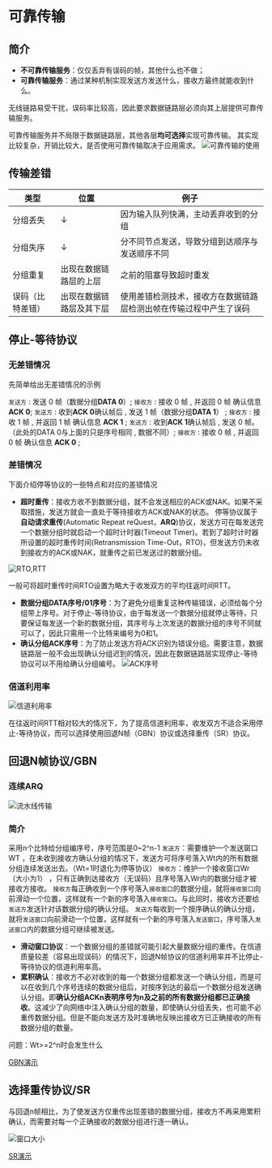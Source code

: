 # 可靠传输

## 简介

* **不可靠传输服务**：仅仅丢弃有误码的帧，其他什么也不做；
* **可靠传输服务**：通过某种机制实现发送方发送什么，接收方最终就能收到什么。

无线链路易受干扰，误码率比较高，因此要求数据链路层必须向其上层提供可靠传输服务。

可靠传输服务并不局限于数据链路层，其他各层**均可选择**实现可靠传输。
其实现比较复杂，开销比较大，是否使用可靠传输取决于应用需求。
![可靠传输的使用](图片/可靠传输-应用.png)

## 传输差错

|类型|位置|例子|
|-|-|-|
|分组丢失|↓|因为输入队列快满，主动丢弃收到的分组|
|分组失序|↓|分不同节点发送，导致分组到达顺序与发送顺序不同|
|分组重复|出现在数据链路层的上层|之前的阻塞导致超时重发|
|误码（比特差错）|出现在数据链路层及其下层|使用差错检测技术，接收方在数据链路层检测出帧在传输过程中产生了误码|

## 停止-等待协议

### 无差错情况

先简单给出无差错情况的示例

`发送方` : 发送 0 帧（数据分组**DATA 0**）;
`接收方` : 接收 0 帧 , 并返回 0 帧 确认信息 **ACK 0**;
`发送方` : 收到**ACK 0**确认帧后 , 发送 1 帧（数据分组**DATA 1**） ;
`接收方` : 接收 1 帧 , 并返回 1 帧 确认信息 **ACK 1** ;
`发送方` : 收到**ACK 1**确认帧后 , 发送 0 帧。（此处的DATA 0与上面的只是序号相同 , 数据不同）;
`接收方` : 接收 0 帧 , 并返回 0 帧 确认信息 **ACK 0** ;

### 差错情况

下面介绍停等协议的一些特点和对应的差错情况

* **超时重传**：接收方收不到数据分组，就不会发送相应的ACK或NAK。如果不采取措施，发送方就会一直处于等待接收方ACK或NAK的状态。
停等协议属于**自动请求重传**(Automatic Repeat reQuest，**ARQ**)协议，发送方可在每发送完一个数据分组时就启动一个超时计时器(Timeout Timer)。若到了超时计时器所设置的超时重传时间(Retransmission Time-Out，RTO)，但发送方仍未收到接收方的ACK或NAK，就重传之前已发送过的数据分组。

![RTO,RTT](图片/可靠传输-停止等待-RTO.png)

一般可将超时重传时间RTO设置为略大于收发双方的平均往返时间RTT。

* **数据分组DATA序号/01序号**：为了避免分组重复这种传输错误，必须给每个分组带上序号。对于停止-等待协议，由于每发送一个数据分组就停止等待，只要保证每发送一个新的数据分组，其序号与上次发送的数据分组的序号不同就可以了，因此只需用一个比特来编号为0和1。
* **确认分组ACK序号**：为了防止发送方将ACK识别为错误分组。需要注意，数据链路层一般不会出现确认分组迟到的情况，因此在数据链路层实现停止-等待协议可以不用给确认分组编号。
![ACK序号](图片/可靠传输-停止等待-ACK序号.png)

### 信道利用率

![信道利用率](图片/可靠传输-停止等待-信道利用率.png)

在往返时间RTT相对较大的情况下，为了提高信道利用率，收发双方不适合采用停止-等待协议，而可以选择使用回退N帧（GBN）协议或选择重传（SR）协议。

## 回退N帧协议/GBN

### 连续ARQ

![流水线传输](图片/可靠传输-GBN-流水线传输.png)

### 简介

采用n个比特给分组编序号，序号范围是0~2^n-1
`发送方`：需要维护一个发送窗口WT  ，在未收到接收方确认分组的情况下，发送方可将序号落入Wt内的所有数据分组连续发送出去。（Wt=1时退化为停等协议）
`接收方`：维护一个接收窗口Wr（大小为1） ，只有正确到达接收方（无误码）且序号落入Wr内的数据分组才被接收方接收。
`接收方`每正确收到一个序号落入`接收窗口`的数据分组，就将`接收窗口`向前滑动一个位置，这样就有一个新的序号落入`接收窗口`。与此同时，接收方还要给`发送方`发送针对该数据分组的确认分组。
`发送方`每收到一个按序确认的确认分组，就将`发送窗口`向前滑动一个位置，这样就有一个新的序号落入`发送窗口`，序号落入`发送窗口`内的数据分组可继续被发送。

* **滑动窗口协议**：一个数据分组的差错就可能引起大量数据分组的重传。在信道质量较差（容易出现误码）的情况下，回退N帧协议的信道利用率并不比停止-等待协议的信道利用率高。
* **累积确认**：接收方不必对收到的每一个数据分组都发送一个确认分组，而是可以在收到几个序号连续的数据分组后，对按序到达的最后一个数据分组发送确认分组。即**确认分组ACKn表明序号为n及之前的所有数据分组都已正确接收**。这减少了向网络中注入确认分组的数量，即使确认分组丢失，也可能不必重传数据分组。但是不能向发送方及时准确地反映出接收方已正确接收的所有数据分组的数量。

问题：Wt>=2^n时会发生什么

[GBN演示](https://www.bilibili.com/video/BV1c4411d7jb?p=26)

## 选择重传协议/SR

与回退n帧相比，为了使发送方仅重传出现差错的数据分组，接收方不再采用累积确认，而需要对每一个正确接收的数据分组进行逐一确认。

![窗口大小](图片/可靠传输-SR-窗口大小.png)

[SR演示](https://www.bilibili.com/video/BV1c4411d7jb?p=27)
